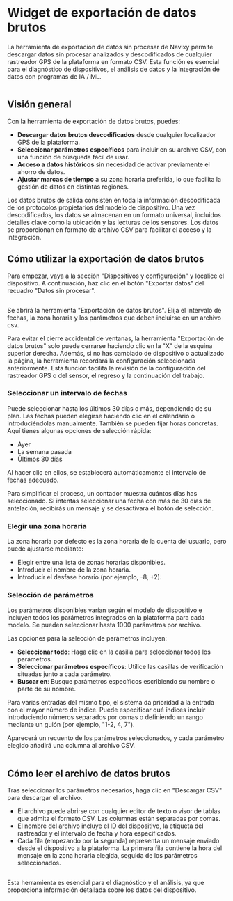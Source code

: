 # Widget de exportación de datos brutos

La herramienta de exportación de datos sin procesar de Navixy permite descargar datos sin procesar analizados y descodificados de cualquier rastreador GPS de la plataforma en formato CSV. Esta función es esencial para el diagnóstico de dispositivos, el análisis de datos y la integración de datos con programas de IA / ML.

<figure><img src="https://www.navixy.com/wp-content/uploads/2023/12/browser_a0qszuge3l.png" alt=""><figcaption></figcaption></figure>

## Visión general

Con la herramienta de exportación de datos brutos, puedes:

* **Descargar datos brutos descodificados** desde cualquier localizador GPS de la plataforma.
* **Seleccionar parámetros específicos** para incluir en su archivo CSV, con una función de búsqueda fácil de usar.
* **Acceso a datos históricos** sin necesidad de activar previamente el ahorro de datos.
* **Ajustar marcas de tiempo** a su zona horaria preferida, lo que facilita la gestión de datos en distintas regiones.

Los datos brutos de salida consisten en toda la información descodificada de los protocolos propietarios del modelo de dispositivo. Una vez descodificados, los datos se almacenan en un formato universal, incluidos detalles clave como la ubicación y las lecturas de los sensores. Los datos se proporcionan en formato de archivo CSV para facilitar el acceso y la integración.

## Cómo utilizar la exportación de datos brutos

Para empezar, vaya a la sección "Dispositivos y configuración" y localice el dispositivo. A continuación, haz clic en el botón "Exportar datos" del recuadro "Datos sin procesar".

<figure><img src="https://www.navixy.com/wp-content/uploads/2023/12/browser_ybwmnfdh8h.png" alt=""><figcaption></figcaption></figure>

Se abrirá la herramienta "Exportación de datos brutos". Elija el intervalo de fechas, la zona horaria y los parámetros que deben incluirse en un archivo csv.

Para evitar el cierre accidental de ventanas, la herramienta "Exportación de datos brutos" solo puede cerrarse haciendo clic en la "X" de la esquina superior derecha. Además, si no has cambiado de dispositivo o actualizado la página, la herramienta recordará la configuración seleccionada anteriormente. Esta función facilita la revisión de la configuración del rastreador GPS o del sensor, el regreso y la continuación del trabajo.

### Seleccionar un intervalo de fechas

Puede seleccionar hasta los últimos 30 días o más, dependiendo de su plan. Las fechas pueden elegirse haciendo clic en el calendario o introduciéndolas manualmente. También se pueden fijar horas concretas. Aquí tienes algunas opciones de selección rápida:

* Ayer
* La semana pasada
* Últimos 30 días

Al hacer clic en ellos, se establecerá automáticamente el intervalo de fechas adecuado.

Para simplificar el proceso, un contador muestra cuántos días has seleccionado. Si intentas seleccionar una fecha con más de 30 días de antelación, recibirás un mensaje y se desactivará el botón de selección.

### Elegir una zona horaria

La zona horaria por defecto es la zona horaria de la cuenta del usuario, pero puede ajustarse mediante:

* Elegir entre una lista de zonas horarias disponibles.
* Introducir el nombre de la zona horaria.
* Introducir el desfase horario (por ejemplo, -8, +2).

### Selección de parámetros

Los parámetros disponibles varían según el modelo de dispositivo e incluyen todos los parámetros integrados en la plataforma para cada modelo. Se pueden seleccionar hasta 1000 parámetros por archivo.

Las opciones para la selección de parámetros incluyen:

* **Seleccionar todo**: Haga clic en la casilla para seleccionar todos los parámetros.
* **Seleccionar parámetros específicos**: Utilice las casillas de verificación situadas junto a cada parámetro.
* **Buscar en**: Busque parámetros específicos escribiendo su nombre o parte de su nombre.

Para varias entradas del mismo tipo, el sistema da prioridad a la entrada con el mayor número de índice. Puede especificar qué índices incluir introduciendo números separados por comas o definiendo un rango mediante un guión (por ejemplo, "1-2, 4, 7").

Aparecerá un recuento de los parámetros seleccionados, y cada parámetro elegido añadirá una columna al archivo CSV.

<figure><img src="https://www.navixy.com/wp-content/uploads/2023/12/browser_imbnj05cft.png" alt=""><figcaption></figcaption></figure>

## Cómo leer el archivo de datos brutos

Tras seleccionar los parámetros necesarios, haga clic en "Descargar CSV" para descargar el archivo.

* El archivo puede abrirse con cualquier editor de texto o visor de tablas que admita el formato CSV. Las columnas están separadas por comas.
* El nombre del archivo incluye el ID del dispositivo, la etiqueta del rastreador y el intervalo de fecha y hora especificados.
* Cada fila (empezando por la segunda) representa un mensaje enviado desde el dispositivo a la plataforma. La primera fila contiene la hora del mensaje en la zona horaria elegida, seguida de los parámetros seleccionados.

<figure><img src="https://www.navixy.com/wp-content/uploads/2023/12/nvidia_share_xbgmryofhf.png" alt=""><figcaption></figcaption></figure>

Esta herramienta es esencial para el diagnóstico y el análisis, ya que proporciona información detallada sobre los datos del dispositivo.
